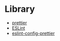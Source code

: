 # Library

- [prettier](https://prettier.io)
- [ESLint](https://eslint.org)
- [eslint-config-prettier](https://github.com/prettier/eslint-config-prettier)
